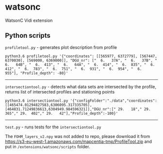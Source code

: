 # watsonc
WatsonC Vidi extension

## Python scripts

`profiletool.py` - generates plot description from profile

`python3.6 profiletool.py '{"coordinates": [[565977, 6372779], [567447, 6370030], [569000, 6369000]], "DGU_nr": ["  6.   37A", "  6.   37B", "  6.   64B", "  6.  413", "  6.   64A", "  6.  414", "  6.  835", "  6.  412", "  6.  783", "  6.  751", "  6.  931", "  6.  954", "  6.  955"], "Profile_depth": -80}'`

---

`intersectiontool.py` - detects what data sets are intersected by the profile, returns list of intersected profiles and stationing points

`python3.6 intersectiontool.py '{"configFolder":"./data","coordinates":[[465474.01294827583,6306095.317335705],[464831.71249836613,6304949.984596321]],"DGU_nr":[" 29.   18"," 29.  365"," 29.  402"," 29.   42"],"Profile_depth":-100}'`

---

`test.py` - runs tests for the `intersectiontool.py`

The `FOHM_layers_v2.npy` was not added to repo, please download it from https://s3-eu-west-1.amazonaws.com/mapcentia-tmp/ProfileTool.zip and put in `/extensions/watsonc/scripts` folder.
